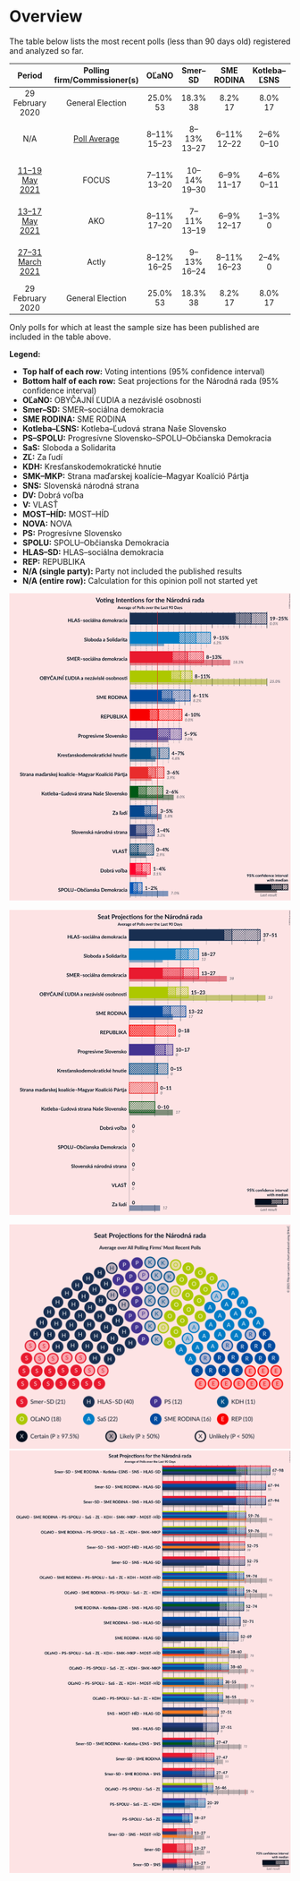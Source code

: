 # Overview

The table below lists the most recent polls (less than 90 days old) registered and analyzed so far.

| Period     | Polling firm/Commissioner(s) | OĽaNO | Smer–SD | SME RODINA | Kotleba–ĽSNS | PS–SPOLU | SaS | ZĽ | KDH | SMK–MKP | SNS | DV | V | MOST–HÍD | NOVA | PS | SPOLU | HLAS–SD | REP |
|:----------:|:----------------------------:|:--:|:--:|:--:|:--:|:--:|:--:|:--:|:--:|:--:|:--:|:--:|:--:|:--:|:--:|:--:|:--:|:--:|:--:|
| 29 February 2020 | General Election | 25.0% <br> 53 | 18.3% <br> 38 | 8.2% <br> 17 | 8.0% <br> 17 | 7.0% <br> 0 | 6.2% <br> 13 | 5.8% <br> 12 | 4.6% <br> 0 | 3.9% <br> 0 | 3.2% <br> 0 | 3.1% <br> 0 | 2.9% <br> 0 | 2.0% <br> 0 | 0.0% <br> 0 | 7.0% <br> 0 | 7.0% <br> 0 | 0.0% <br> 0 | 0.0% <br> 0 |
| N/A | [Poll Average](average.html) | 8–11% <br> 15–23 | 8–13% <br> 13–27 | 6–11% <br> 12–22 | 2–6% <br> 0–10 | N/A <br> N/A | 9–15% <br> 18–27 | 3–5% <br> 0 | 4–7% <br> 0–15 | 3–6% <br> 0–11 | 1–4% <br> 0 | 1–4% <br> 0 | 0–4% <br> 0 | N/A <br> N/A | N/A <br> N/A | 5–9% <br> 10–17 | 1–2% <br> 0 | 19–25% <br> 37–51 | 4–10% <br> 0–18 |
| [11–19 May 2021](2021-05-19-FOCUS.html) | FOCUS | 7–11% <br> 13–20 | 10–14% <br> 19–30 | 6–9% <br> 11–17 | 4–6% <br> 0–11 | N/A <br> N/A | 10–14% <br> 20–27 | 2–5% <br> 0 | 4–7% <br> 0–15 | 4–6% <br> 0–12 | 2–5% <br> 0 | 1–2% <br> 0 | N/A <br> N/A | N/A <br> N/A | N/A <br> N/A | 5–8% <br> 0–14 | 1–2% <br> 0 | 20–25% <br> 36–47 | 3–6% <br> 0–10 |
| [13–17 May 2021](2021-05-17-AKO.html) | AKO | 8–11% <br> 17–20 | 7–11% <br> 13–19 | 6–9% <br> 12–17 | 1–3% <br> 0 | N/A <br> N/A | 11–15% <br> 22–27 | 3–5% <br> 0 | 4–6% <br> 0–11 | 4–6% <br> 0–11 | 1–2% <br> 0 | 2–4% <br> 0 | 2–5% <br> 0 | N/A <br> N/A | N/A <br> N/A | 6–10% <br> 14–17 | 1–2% <br> 0 | 19–24% <br> 36–43 | 7–10% <br> 13–18 |
| [27–31 March 2021](2021-03-31-Actly.html) | Actly | 8–12% <br> 16–25 | 9–13% <br> 16–24 | 8–11% <br> 16–23 | 2–4% <br> 0 | N/A <br> N/A | 9–12% <br> 16–23 | 3–5% <br> 0–9 | 4–7% <br> 0–12 | 3–6% <br> 0 | 2–4% <br> 0 | 1–3% <br> 0 | 0–1% <br> 0 | N/A <br> N/A | N/A <br> N/A | 6–9% <br> 11–17 | 1–2% <br> 0 | 20–25% <br> 37–51 | 4–6% <br> 0–12 |
| 29 February 2020 | General Election | 25.0% <br> 53 | 18.3% <br> 38 | 8.2% <br> 17 | 8.0% <br> 17 | 7.0% <br> 0 | 6.2% <br> 13 | 5.8% <br> 12 | 4.6% <br> 0 | 3.9% <br> 0 | 3.2% <br> 0 | 3.1% <br> 0 | 2.9% <br> 0 | 2.0% <br> 0 | 0.0% <br> 0 | 7.0% <br> 0 | 7.0% <br> 0 | 0.0% <br> 0 | 0.0% <br> 0 |

Only polls for which at least the sample size has been published are included in the table above.

**Legend:**
+ **Top half of each row:** Voting intentions (95% confidence interval)
+ **Bottom half of each row:** Seat projections for the Národná rada (95% confidence interval)
+ **OĽaNO:** OBYČAJNÍ ĽUDIA a nezávislé osobnosti
+ **Smer–SD:** SMER–sociálna demokracia
+ **SME RODINA:** SME RODINA
+ **Kotleba–ĽSNS:** Kotleba–Ľudová strana Naše Slovensko
+ **PS–SPOLU:** Progresívne Slovensko–SPOLU–Občianska Demokracia
+ **SaS:** Sloboda a Solidarita
+ **ZĽ:** Za ľudí
+ **KDH:** Kresťanskodemokratické hnutie
+ **SMK–MKP:** Strana maďarskej koalície–Magyar Koalíció Pártja
+ **SNS:** Slovenská národná strana
+ **DV:** Dobrá voľba
+ **V:** VLASŤ
+ **MOST–HÍD:** MOST–HÍD
+ **NOVA:** NOVA
+ **PS:** Progresívne Slovensko
+ **SPOLU:** SPOLU–Občianska Demokracia
+ **HLAS–SD:** HLAS–sociálna demokracia
+ **REP:** REPUBLIKA
+ **N/A (single party):** Party not included the published results
+ **N/A (entire row):** Calculation for this opinion poll not started yet


![Graph with voting intentions not yet produced](average.png "Voting Intentions")

![Graph with seats not yet produced](average-seats.png "Seats")

![Graph with seating plan not yet produced](average-seating-plan.png "Seating Plan")
![Graph with coalitions seats not yet produced](average-coalitions-seats.png "Coalitions Seats")
